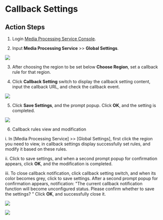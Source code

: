 # Callback Settings

## Action Steps

1. Login [Media Processing Service Console](https://mps-console.jdcloud.com/).

2. Input **Media Processing Service** >> **Global Settings**.

![](https://github.com/jdcloudcom/cn/blob/edit/image/Media-Processing-Service/MPS-009.png)

3. After choosing the region to be set below **Choose Region**, set a callback rule for that region.

4. Click **Callback Setting** switch to display the callback setting content, input the callback URL, and check the callback event.

![](https://github.com/jdcloudcom/cn/blob/edit/image/Media-Processing-Service/MPS-010.png)

5. Click **Save Settings**, and the prompt popup. Click **OK**, and the setting is completed.

![](https://github.com/jdcloudcom/cn/blob/edit/image/Media-Processing-Service/MPS-011.png)

6. Callback rules view and modification

  i. In [Media Processing Service] >> [Global Settings], first click the region you need to view, in callback settings display successfully set rules, and modify it based on these rules.

  ii. Click to save settings, and when a second prompt popup for confirmation appears, click **OK**, and the modification is completed.

  iii. To close callback notification, click callback setting switch, and when its color becomes grey, click to save settings. After a second prompt popup for confirmation appears, notification: "The current callback notification function will become unconfigured status. Please confirm whether to save the settings? " Click **OK**, and successfully close it.

![](https://github.com/jdcloudcom/cn/blob/edit/image/Media-Processing-Service/MPS-012.png)

![](https://github.com/jdcloudcom/cn/blob/edit/image/Media-Processing-Service/MPS-013.png)

